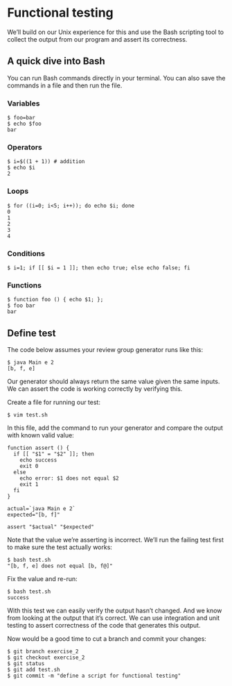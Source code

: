 # Functional testing

We’ll build on our Unix experience for this and use the Bash scripting tool to collect the output from our program and assert its correctness.

## A quick dive into Bash

You can run Bash commands directly in your terminal. You can also save the commands in a file and then run the file.

### Variables

    $ foo=bar
    $ echo $foo
    bar

### Operators

    $ i=$((1 + 1)) # addition
    $ echo $i
    2

### Loops

    $ for ((i=0; i<5; i++)); do echo $i; done
    0
    1
    2
    3
    4

### Conditions

    $ i=1; if [[ $i = 1 ]]; then echo true; else echo false; fi

### Functions

    $ function foo () { echo $1; };
    $ foo bar
    bar

## Define test

The code below assumes your review group generator runs like this:

    $ java Main e 2
    [b, f, e]

Our generator should always return the same value given the same inputs. We can assert the code is working correctly by verifying this.

Create a file for running our test:

    $ vim test.sh

In this file, add the command to run your generator and compare the output with known valid value:

    function assert () {
      if [[ "$1" = "$2" ]]; then
        echo success
        exit 0
      else
        echo error: $1 does not equal $2
        exit 1
      fi
    }

    actual=`java Main e 2`
    expected="[b, f]"
    
    assert "$actual" "$expected"

Note that the value we’re asserting is incorrect. We’ll run the failing test first to make sure the test actually works:

    $ bash test.sh 
    "[b, f, e] does not equal [b, f@]"

Fix the value and re-run:

    $ bash test.sh 
    success

With this test we can easily verify the output hasn’t changed. And we know from looking at the output that it’s correct. We can use integration and unit testing to assert correctness of the code that generates this output.

Now would be a good time to cut a branch and commit your changes:

    $ git branch exercise_2
    $ git checkout exercise_2
    $ git status
    $ git add test.sh
    $ git commit -m "define a script for functional testing"